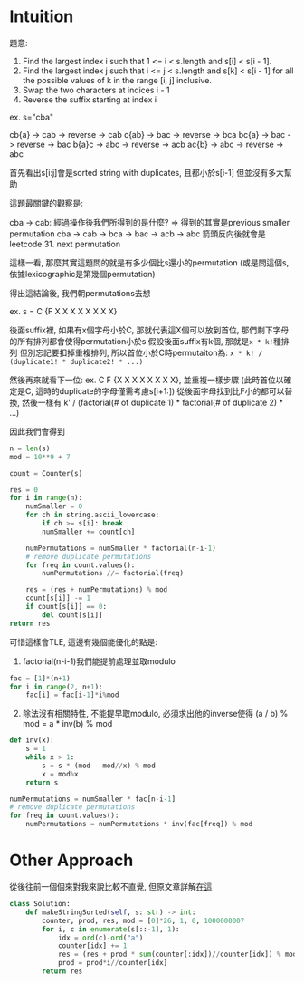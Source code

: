 # Intuition


題意:

1. Find the largest index i such that 1 <= i < s.length and s[i] < s[i - 1].
2. Find the largest index j such that i <= j < s.length and s[k] < s[i - 1] for all the possible values of k in the range [i, j] inclusive.
3. Swap the two characters at indices i - 1​​​​ 
4. Reverse the suffix starting at index i​​​​​​

ex. s="cba"

cb{a} -> cab -> reverse -> cab
c{ab} -> bac -> reverse -> bca
bc{a} -> bac -> reverse -> bac
b{a}c -> abc -> reverse -> acb
ac{b} -> abc -> reverse -> abc


首先看出s[i:j]會是sorted string with duplicates, 且都小於s[i-1]
但並沒有多大幫助

這題最關鍵的觀察是:

cba -> cab: 經過操作後我們所得到的是什麼? => 得到的其實是previous smaller permutation
cba -> cab -> bca -> bac -> acb -> abc
箭頭反向後就會是leetcode 31. next permutation

這樣一看, 那麼其實這題問的就是有多少個比s還小的permutation (或是問這個s, 依據lexicographic是第幾個permutation)

得出這結論後, 我們朝permutations去想

ex. s = C {F X X X X X X X X}

後面suffix裡, 如果有x個字母小於C, 那就代表這X個可以放到首位, 那們剩下字母的所有排列都會使得permutation小於s
假設後面suffix有k個, 那就是`x * k!`種排列
但別忘記要扣掉重複排列, 所以首位小於C時permutaiton為: `x * k! / (duplicate1! * duplicate2! * ...)`

然後再來就看下一位: ex. C F {X X X X X X X X}, 並重複一樣步驟 (此時首位以確定是C, 這時的duplicate的字母僅需考慮s[i+1:])
從後面字母找到比F小的都可以替換, 然後一樣有 k' / (factorial(# of duplicate 1) * factorial(# of duplicate 2) * ...)

因此我們會得到

```py
n = len(s)
mod = 10**9 + 7

count = Counter(s)

res = 0
for i in range(n):
    numSmaller = 0
    for ch in string.ascii_lowercase:
        if ch >= s[i]: break
        numSmaller += count[ch]

    numPermutations = numSmaller * factorial(n-i-1)
    # remove duplicate permutations
    for freq in count.values():
        numPermutations //= factorial(freq)

    res = (res + numPermutations) % mod
    count[s[i]] -= 1
    if count[s[i]] == 0:
        del count[s[i]]
return res
```

可惜這樣會TLE, 這邊有幾個能優化的點是:

1. factorial(n-i-1)我們能提前處理並取modulo

```py
fac = [1]*(n+1)
for i in range(2, n+1):
    fac[i] = fac[i-1]*i%mod
```

2. 除法沒有相關特性, 不能提早取modulo, 必須求出他的inverse使得 (a / b) % mod = a * inv(b) % mod

```py
def inv(x):
    s = 1
    while x > 1:
        s = s * (mod - mod//x) % mod
        x = mod%x
    return s

numPermutations = numSmaller * fac[n-i-1]
# remove duplicate permutations
for freq in count.values():
    numPermutations = numPermutations * inv(fac[freq]) % mod
```

# Other Approach

從後往前一個個來對我來說比較不直覺, 但原文章詳解[在這](https://leetcode.com/problems/minimum-number-of-operations-to-make-string-sorted/solutions/1163050/python-o-26n-math-solution-explained/)

```py
class Solution:
    def makeStringSorted(self, s: str) -> int:
        counter, prod, res, mod = [0]*26, 1, 0, 1000000007
        for i, c in enumerate(s[::-1], 1):
            idx = ord(c)-ord("a")
            counter[idx] += 1
            res = (res + prod * sum(counter[:idx])//counter[idx]) % mod
            prod = prod*i//counter[idx]
        return res
```
